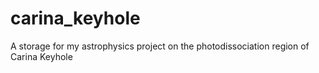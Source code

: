 # carina_keyhole
A storage for my astrophysics project on the photodissociation region of Carina Keyhole
